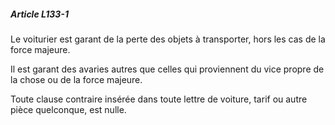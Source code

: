 ##### Article L133-1

Le voiturier est garant de la perte des objets à transporter, hors les cas de la force majeure.

Il est garant des avaries autres que celles qui proviennent du vice propre de la chose ou de la force majeure.

Toute clause contraire insérée dans toute lettre de voiture, tarif ou autre pièce quelconque, est nulle.

